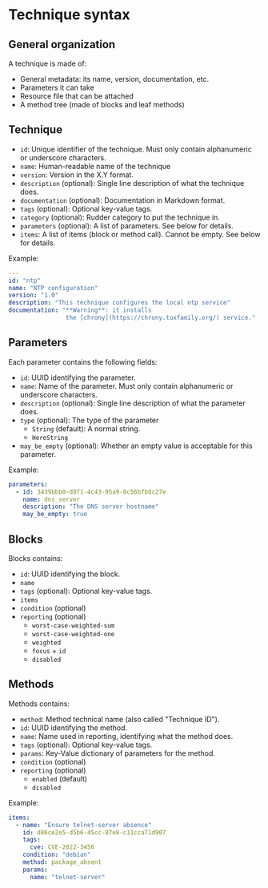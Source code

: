 # Technique syntax

## General organization

A technique is made of:

* General metadata: its name, version, documentation, etc.
* Parameters it can take
* Resource file that can be attached
* A method tree (made of blocks and leaf methods)

## Technique

* `id`: Unique identifier of the technique. Must only contain alphanumeric or underscore characters.
* `name`: Human-readable name of the technique
* `version`: Version in the X.Y format.
* `description` (optional): Single line description of what the technique does.
* `documentation` (optional): Documentation in Markdown format.
* `tags` (optional): Optional key-value tags.
* `category` (optional): Rudder category to put the technique in.
* `parameters` (optional): A list of parameters. See below for details.
* `items`: A list of items (block or method call). Cannot be empty. See below for details.

Example:

```yaml
---
id: "ntp"
name: "NTP configuration"
version: "1.0"
description: "This technique configures the local ntp service"
documentation: "**Warning**: it installs
                the [chrony](https://chrony.tuxfamily.org/) service."
```

## Parameters

Each parameter contains the following fields:

* `id`: UUID identifying the parameter.
* `name`: Name of the parameter. Must only contain alphanumeric or underscore characters.
* `description` (optional): Single line description of what the parameter does.
* `type` (optional): The type of the parameter
  * `String` (default): A normal string.
  * `HereString`
* `may_be_empty` (optional): Whether an empty value is acceptable for this parameter.

Example:

```yaml
parameters:
  - id: 3439bbb0-d8f1-4c43-95a9-0c56bfb8c27e
    name: dns_server
    description: "The DNS server hostname"
    may_be_empty: true
```

## Blocks

Blocks contains:

* `id`: UUID identifying the block.
* `name`
* `tags` (optional): Optional key-value tags.
* `items`
* `condition` (optional)
* `reporting` (optional)
  * `worst-case-weighted-sum`
  * `worst-case-weighted-one`
  * `weighted`
  * `focus` + `id`
  * `disabled`

## Methods

Methods contains:

* `method`: Method technical name (also called "Technique ID").
* `id`: UUID identifying the method.
* `name`: Name used in reporting, identifying what the method does.
* `tags` (optional): Optional key-value tags.
* `params`: Key-Value dictionary of parameters for the method.
* `condition` (optional)
* `reporting` (optional)
  * `enabled` (default)
  * `disabled`

Example:

```yaml
items:
  - name: "Ensure telnet-server absence"
    id: d86ce2e5-d5b6-45cc-87e8-c11cca71d907
    tags:
      cve: CVE-2022-3456
    condition: "debian"
    method: package_absent
    params:
      name: "telnet-server"
```